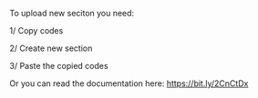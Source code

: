 To upload new seciton you need:

1/ Copy codes

2/ Create new section

3/ Paste the copied codes

Or you can read the documentation here: https://bit.ly/2CnCtDx
